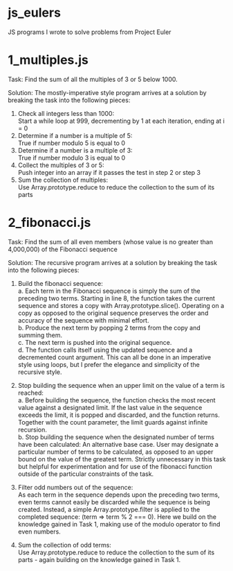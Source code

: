 # js_eulers
JS programs I wrote to solve problems from Project Euler

# 1_multiples.js

Task: 
Find the sum of all the multiples of 3 or 5 below 1000.

Solution: 
The mostly-imperative style program arrives at a solution by breaking the task into the following pieces:

1. Check all integers less than 1000:  
Start a while loop at 999, decrementing by 1 at each iteration, ending at i = 0
2. Determine if a number is a multiple of 5:  
True if number modulo 5 is equal to 0
3. Determine if a number is a multiple of 3:  
True if number modulo 3 is equal to 0
4. Collect the multiples of 3 or 5:  
Push integer into an array if it passes the test in step 2 or step 3
5. Sum the collection of multiples:  
Use Array.prototype.reduce to reduce the collection to the sum of its parts

# 2_fibonacci.js

Task: 
Find the sum of all even members (whose value is no greater than 4,000,000) of the Fibonacci sequence 

Solution: 
The recursive program arrives at a solution by breaking the task into the following pieces:

1. Build the fibonacci sequence:  
a. Each term in the Fibonacci sequence is simply the sum of the preceding two terms. Starting in line 8, the function takes the current sequence and stores a copy with Array.prototype.slice(). Operating on a copy as opposed to the original sequence preserves the order and accuracy of the sequence with minimal effort.  
b. Produce the next term by popping 2 terms from the copy and summing them.  
c. The next term is pushed into the original sequence.  
d. The function calls itself using the updated sequence and a decremented count argument. This can all be done in an imperative style using loops, but I prefer the elegance and simplicity of the recursive style.

2. Stop building the sequence when an upper limit on the value of a term is reached:  
a. Before building the sequence, the function checks the most recent value against a designated limit. If the last value in the sequence exceeds the limit, it is popped and discarded, and the function returns. Together with the count parameter, the limit guards against infinite recursion.  
b. Stop building the sequence when the designated number of terms have been calculated:
An alternative base case. User may designate a particular number of terms to be calculated, as opposed to an upper bound on the value of the greatest term. Strictly unnecessary in this task but helpful for experimentation and for use of the fibonacci function outside of the particular constraints of the task.

3. Filter odd numbers out of the sequence:  
As each term in the sequence depends upon the preceding two terms, even terms cannot easily be discarded while the sequence is being created. Instead, a simple Array.prototype.filter is applied to the completed sequence: (term => term % 2 === 0). Here we build on the knowledge gained in Task 1, making use of the modulo operator to find even numbers.

4. Sum the collection of odd terms:  
Use Array.prototype.reduce to reduce the collection to the sum of its parts - again building on the knowledge gained in Task 1.
